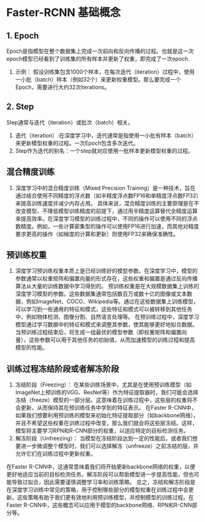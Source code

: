  # Faster-RCNN 基础概念
 ## 1. Epoch
 Epoch是指模型在整个数据集上完成一次前向和反向传播的过程。也就是这一次epoch模型已经看到了训练集的所有样本并更新了权重，即完成了一次epoch.
 1) 示例： 假设训练集包含1000个样本，在每次迭代（iteration）过程中，使用一小批（batch）样本（例如32个）来更新权重模型。那么要完成一个Epoch，需要进行大约32次iterations。

## 2. Step
Step通常与迭代（iteration）或批次（batch）相关。
1) 迭代（iteration）:在深度学习中，迭代通常是指使用一小批有样本（batch）来更新模型权重的过程。一次Epoch包含多次迭代。
2) Step作为迭代的别名：一个step就对应使用一批样本更新模型权重的过程。
   
## 混合精度训练
1) 深度学习中的混合精度训练（Mixed Precision Training）是一种技术，旨在通过结合使用不同精度的浮点数（如半精度浮点数FP16和单精度浮点数FP32）来提高训练速度并减少内存占用。
具体来说，混合精度训练的主要原理是在不改变模型、不降低模型训练精度的前提下，通过用半精度运算替代全精度运算来提高效率。在深度学习模型的训练过程中，不同的操作可以使用不同的浮点数精度。例如，一些计算密集型的操作可以使用FP16进行加速，而其他对精度要求更高的操作（如梯度的计算和更新）则使用FP32来确保准确性。

## 预训练权重
1) 深度学习预训练权重本质上是已经训练好的模型参数。在深度学习中，模型的参数通常以权重矩阵和偏置向量的形式存在，这些权重和偏置是通过反向传播算法从大量的训练数据中学习得到的。
预训练权重是在大规模数据集上训练的深度学习模型的参数。这些数据集通常包括数百万或数十亿的图像或文本数据，例如ImageNet、COCO、Wikipedia等。通过在这些数据集上训练模型，可以学习到一些通用的特征和模式，这些特征和模式可以被转移到其他任务中，例如物体检测、图像分割、自然语言处理等。
在预训练过程中，深度学习模型通过学习数据中的特征和模式来调整其参数，使其能够更好地拟合数据。当预训练过程结束后，将生成一组最优的模型参数（即权重矩阵和偏置向量），这些参数可以用于其他任务的初始值，从而加速模型的训练过程和提高模型的性能。

## 训练过程冻结阶段或者解冻阶段
1) 冻结阶段（Freezing）：
在某些训练场景中，尤其是在使用预训练模型（如ImageNet上预训练的VGG、ResNet等）作为特征提取器时，我们可能会选择冻结（freeze）模型的一部分层。这意味着在训练过程中，这些层的权重将不会更新，从而保持其在预训练任务中学到的特征表示。
在Faster R-CNN中，如果我们想要利用预训练的模型来初始化特征提取部分（如backbone网络），并且不希望这些权重在训练过程中改变，那么我们就会将这些层冻结。这样，模型将主要学习RPN和R-CNN部分的权重，以适应特定的目标检测任务。
2) 解冻阶段（Unfreezing）：
当模型在冻结阶段达到一定的性能后，或者我们想要进一步微调整个模型时，我们可以选择解冻（unfreeze）之前冻结的层，并允许它们在训练过程中更新权重。

在Faster R-CNN中，这通常意味着我们将开始更新backbone网络的权重，以便更好地适应当前的目标检测任务。解冻阶段可以帮助模型进一步提高性能，但也可能导致过拟合，因此需要谨慎调整学习率和训练策略。
总之，冻结和解冻阶段是在深度学习训练中常见的策略，用于控制哪些部分的模型权重在训练过程中会更新。这些策略有助于我们更有效地利用预训练模型，并控制模型的训练过程。在Faster R-CNN中，这些概念可以应用于模型的backbone网络、RPN和R-CNN部分等。